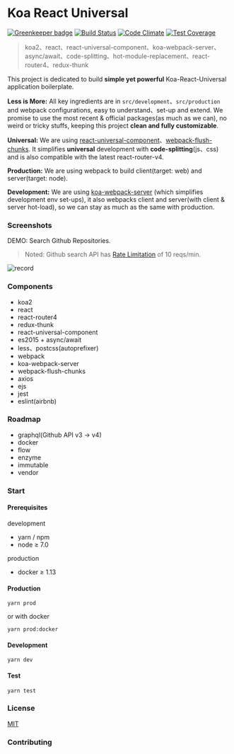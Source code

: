 # Koa React Universal

[![Greenkeeper badge](https://badges.greenkeeper.io/kimjuny/koa-react-universal.svg)](https://greenkeeper.io/)
[![Build Status](https://travis-ci.org/kimjuny/koa-react-universal.svg?branch=master)](https://travis-ci.org/kimjuny/koa-react-universal)
[![Code Climate](https://codeclimate.com/github/kimjuny/koa-react-universal/badges/gpa.svg)](https://codeclimate.com/github/kimjuny/koa-react-universal)
[![Test Coverage](https://codeclimate.com/github/kimjuny/koa-react-universal/badges/coverage.svg)](https://codeclimate.com/github/kimjuny/koa-react-universal/coverage)

> koa2、react、react-universal-component、koa-webpack-server、async/await、code-splitting、hot-module-replacement、react-router4、redux-thunk

This project is dedicated to build <b>simple yet powerful</b> Koa-React-Universal application boilerplate.

<b>Less is More:</b> All key ingredients are in `src/development`、`src/production` and webpack configurations, easy to understand、set-up and extend. We promise to use the most recent & official packages(as much as we can), no weird or tricky stuffs, keeping this project <b>clean and fully customizable</b>.

<b>Universal:</b> We are using [react-universal-component](https://github.com/faceyspacey/react-universal-component)、[webpack-flush-chunks](https://github.com/faceyspacey/webpack-flush-chunks). It simplifies <b>universal</b> development with <b>code-splitting</b>(js、css) and is also compatible with the latest react-router-v4.

<b>Production:</b> We are using webpack to build client(target: web) and server(target: node).

<b>Development:</b> We are using [koa-webpack-server](https://github.com/kimjuny/koa-webpack-server) (which simplifies development env set-ups), it also webpacks client and server(with client & server hot-load), so we can stay as much as the same with production.

### Screenshots

DEMO: Search Github Repositories.

> Noted: Github search API has [Rate Limitation](https://developer.github.com/v3/search/#rate-limit) of 10 reqs/min.

![record](https://github.com/kimjuny/koa-react-universal/blob/master/docs/record.gif)

### Components

* koa2
* react
* react-router4
* redux-thunk
* react-universal-component
* es2015 + async/await
* less、postcss(autoprefixer)
* webpack
* koa-webpack-server
* webpack-flush-chunks
* axios
* ejs
* jest
* eslint(airbnb)

### Roadmap

* graphql(Github API v3 -> v4)
* docker
* flow
* enzyme
* immutable
* vendor

### Start

#### Prerequisites

development

* yarn / npm
* node ≥ 7.0

production

* docker ≥ 1.13

#### Production

```
yarn prod
```

or with docker

```
yarn prod:docker
```

#### Development

```
yarn dev
```

#### Test

```
yarn test
```

### License

[MIT](https://github.com/kimjuny/koa-react-universal/blob/master/LICENSE)

### Contributing


